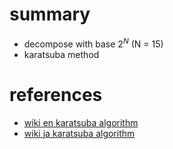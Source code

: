 

# summary 
- decompose with base $2 ^ N$ (N = 15)
- karatsuba method 



# references
- [wiki en karatsuba algorithm](https://en.wikipedia.org/wiki/Karatsuba_algorithm)
- [wiki ja karatsuba algorithm](https://ja.wikipedia.org/wiki/%E3%82%AB%E3%83%A9%E3%83%84%E3%83%90%E6%B3%95)